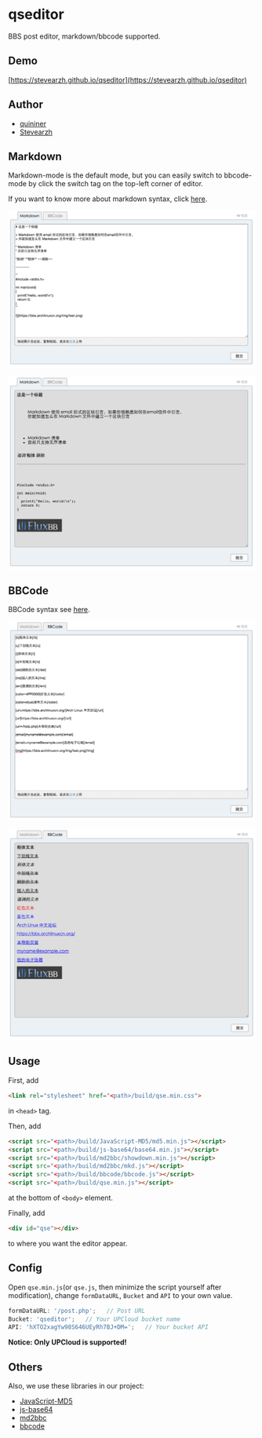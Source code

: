 # qseditor

BBS post editor, markdown/bbcode supported.

## Demo

[https://stevearzh.github.io/qseditor](https://stevearzh.github.io/qseditor)

## Author

* [quininer](https://github.com/quininer)
* [Stevearzh](https://github.com/Stevearzh)

## Markdown

Markdown-mode is the default mode, but you can easily switch to bbcode-mode by click the switch tag on the top-left corner of editor.

If you want to know more about markdown syntax, click [here](http://markdown.tw).

![](/img/markdown-input.png)

![](/img/markdown-preview.png)


## BBCode

BBCode syntax see [here](https://bbs.archlinuxcn.org/help.php#bbcode).

![](/img/bbcode-input.png)

![](/img/bbcode-preview.png)

## Usage

First, add

```html
<link rel="stylesheet" href="<path>/build/qse.min.css">
```

in ```<head>``` tag.

Then, add

```html
<script src="<path>/build/JavaScript-MD5/md5.min.js"></script>
<script src="<path>/build/js-base64/base64.min.js"></script>
<script src="<path>/build/md2bbc/showdown.min.js"></script>
<script src="<path>/build/md2bbc/mkd.js"></script>
<script src="<path>/build/bbcode/bbcode.js"></script>
<script src="<path>/build/qse.min.js"></script>
```

at the bottom of ```<body>``` element.

Finally, add

```html
<div id="qse"></div>
```

to where you want the editor appear.

## Config

Open ```qse.min.js```(or ```qse.js```, then minimize the script yourself after modification), change ```formDataURL```, ```Bucket``` and ```API``` to your own value. 

```javascript
formDataURL: '/post.php';   // Post URL
Bucket: 'qseditor';   // Your UPCloud bucket name
API: 'hXTO2xagYw98S646UEyRh7BJ+DM=';   // Your bucket API
```

**Notice: Only UPCloud is supported!**

## Others

Also, we use these libraries in our project:

* [JavaScript-MD5](https://github.com/blueimp/JavaScript-MD5)
* [js-base64](https://github.com/dankogai/js-base64)
* [md2bbc](https://github.com/alfateam123/md2bbc)
* [bbcode](https://github.com/kaimallea/bbcode)
